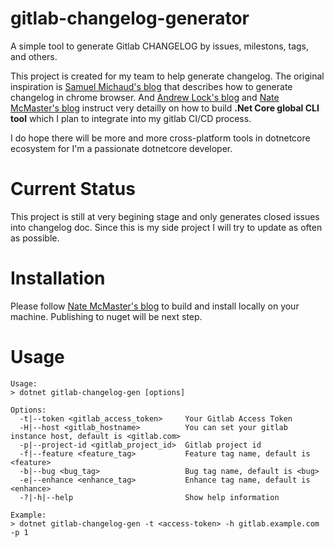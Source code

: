 # gitlab-changelog-generator

A simple tool to generate Gitlab CHANGELOG by issues, milestons, tags, and others.

This project is created for my team to help generate changelog. The original inspiration is [Samuel Michaud's blog](https://medium.com/@SamuelMichaud/generate-a-changelog-from-gitlabs-issue-tracker-9eced2610718) that describes how to generate changelog in chrome browser. And [Andrew Lock's blog](https://andrewlock.net/creating-a-net-core-global-cli-tool-for-squashing-images-with-the-tinypng-api/) and [Nate McMaster's blog](https://natemcmaster.com/blog/2018/05/12/dotnet-global-tools/) instruct very detailly on how to build **.Net Core global CLI tool** which I plan to integrate into my gitlab CI/CD process. 

I do hope there will be more and more cross-platform tools in dotnetcore ecosystem for I'm a passionate dotnetcore developer. 

# Current Status

This project is still at very begining stage and only generates closed issues into changelog doc. Since this is my side project I will try to update as often as possible.  

# Installation

Please follow [Nate McMaster's blog](https://natemcmaster.com/blog/2018/05/12/dotnet-global-tools/) to build and install locally on your machine. Publishing to nuget will be next step.

# Usage

``` shell
Usage:
> dotnet gitlab-changelog-gen [options]

Options:
  -t|--token <gitlab_access_token>     Your Gitlab Access Token
  -H|--host <gitlab_hostname>          You can set your gitlab instance host, default is <gitlab.com>
  -p|--project-id <gitlab_project_id>  Gitlab project id
  -f|--feature <feature_tag>           Feature tag name, default is <feature>
  -b|--bug <bug_tag>                   Bug tag name, default is <bug>
  -e|--enhance <enhance_tag>           Enhance tag name, default is <enhance>
  -?|-h|--help                         Show help information

Example:
> dotnet gitlab-changelog-gen -t <access-token> -h gitlab.example.com -p 1 

```
